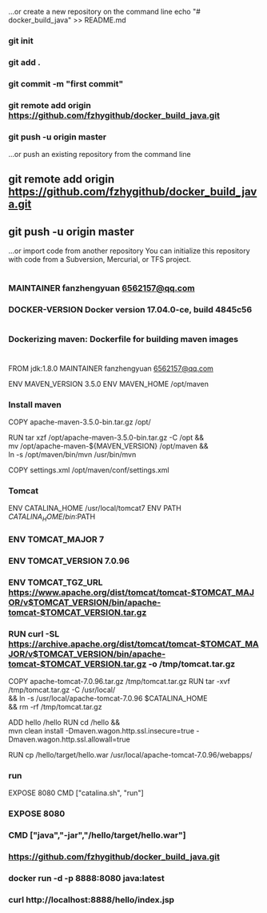 …or create a new repository on the command line echo "# docker_build_java" >> README.md
### git init
### git add .
### git commit -m "first commit"
### git remote add origin https://github.com/fzhygithub/docker_build_java.git
### git push -u origin master

…or push an existing repository from the command line 
## git remote add origin https://github.com/fzhygithub/docker_build_java.git
## git push -u origin master

…or import code from another repository You can initialize this repository with code from a Subversion, Mercurial, or TFS project.


#
### MAINTAINER        fanzhengyuan <6562157@qq.com>
### DOCKER-VERSION    Docker version 17.04.0-ce, build 4845c56
#
### Dockerizing maven: Dockerfile for building maven images
#
FROM       jdk:1.8.0
MAINTAINER fanzhengyuan <6562157@qq.com>

ENV MAVEN_VERSION 3.5.0
ENV MAVEN_HOME /opt/maven

### Install maven
COPY apache-maven-3.5.0-bin.tar.gz /opt/

RUN tar xzf /opt/apache-maven-3.5.0-bin.tar.gz -C /opt && \
    mv /opt/apache-maven-${MAVEN_VERSION} /opt/maven  && \
    ln -s /opt/maven/bin/mvn /usr/bin/mvn

COPY settings.xml /opt/maven/conf/settings.xml


### Tomcat ###
ENV CATALINA_HOME /usr/local/tomcat7
ENV PATH $CATALINA_HOME/bin:$PATH
### ENV TOMCAT_MAJOR 7
### ENV TOMCAT_VERSION 7.0.96
### ENV TOMCAT_TGZ_URL https://www.apache.org/dist/tomcat/tomcat-$TOMCAT_MAJOR/v$TOMCAT_VERSION/bin/apache-tomcat-$TOMCAT_VERSION.tar.gz
### RUN curl -SL https://archive.apache.org/dist/tomcat/tomcat-$TOMCAT_MAJOR/v$TOMCAT_VERSION/bin/apache-tomcat-$TOMCAT_VERSION.tar.gz -o /tmp/tomcat.tar.gz 

COPY apache-tomcat-7.0.96.tar.gz /tmp/tomcat.tar.gz
RUN tar -xvf /tmp/tomcat.tar.gz -C /usr/local/ \
  && ln -s /usr/local/apache-tomcat-7.0.96 $CATALINA_HOME  \
  && rm -rf /tmp/tomcat.tar.gz

ADD hello /hello
RUN cd /hello && \
    mvn clean install -Dmaven.wagon.http.ssl.insecure=true -Dmaven.wagon.http.ssl.allowall=true


RUN cp /hello/target/hello.war /usr/local/apache-tomcat-7.0.96/webapps/

### run ###
EXPOSE 8080
CMD ["catalina.sh", "run"]


### EXPOSE 8080
### CMD ["java","-jar","/hello/target/hello.war"]


### https://github.com/fzhygithub/docker_build_java.git
### docker run -d -p 8888:8080 java:latest
### curl http://localhost:8888/hello/index.jsp
